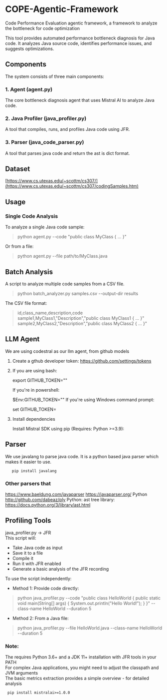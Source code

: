 # COPE-Agentic-Framework
Code Performance Evaluation agentic framework, a framework to analyze the bottleneck for code optimization

This tool provides automated performance bottleneck diagnosis for Java code. It analyzes Java source code, identifies performance issues, and suggests optimizations.

## Components
The system consists of three main components:

### 1. Agent (agent.py)
The core bottleneck diagnosis agent that uses Mistral AI to analyze Java code.
### 2. Java Profiler (java_profiler.py)
A tool that compiles, runs, and profiles Java code using JFR.
### 3. Parser (java_code_parser.py)
A tool that parses java code and return the ast is dict format.

## Dataset
[https://www.cs.utexas.edu/~scottm/cs307/](https://www.cs.utexas.edu/~scottm/cs307/codingSamples.htm)

## Usage
### Single Code Analysis
To analyze a single Java code sample:
> python agent.py --code "public class MyClass { ... }"

Or from a file:
> python agent.py --file path/to/MyClass.java
 
## Batch Analysis
A script to analyze multiple code samples from a CSV file.
> python batch_analyzer.py samples.csv --output-dir results
 
The CSV file format:
> id,class_name,description,code
sample1,MyClass1,"Description","public class MyClass1 { ... }"
sample2,MyClass2,"Description","public class MyClass2 { ... }"

## LLM Agent
We are using codestral as our llm agent, from github models
1. Create a gthub developer token: https://github.com/settings/tokens
2. If you are using bash: 

    export GITHUB_TOKEN="<your-github-token-goes-here>"
    
    If you're in powershell:

    $Env:GITHUB_TOKEN="<your-github-token-goes-here>"
    If you're using Windows command prompt:
    
    set GITHUB_TOKEN=<your-github-token-goes-here>

3. Install dependencies

   Install Mistral SDK using pip (Requires: Python >=3.9):

 ## Parser

We use javalang to parse java code. It is a python based java parser which makes it easier to use.

       pip install javalang
       
### Other parsers that 
https://www.baeldung.com/javaparser
https://javaparser.org/
Python http://github.com/dabeaz/ply
Python: ast tree library: https://docs.python.org/3/library/ast.html
 

## Profiling Tools 
java_profiler.py -> JFR \
This script will:
- Take Java code as input
- Save it to a file
- Compile it
- Run it with JFR enabled
- Generate a basic analysis of the JFR recording

To use the script independently:
* Method 1: Provide code directly:
> python java_profiler.py --code "public class HelloWorld { public static void main(String[] args) { System.out.println(\"Hello World!\"); } }" --class-name HelloWorld --duration 5
* Method 2: From a Java file:
> python java_profiler.py --file HelloWorld.java --class-name HelloWorld --duration 5

### Note:
The requires Python 3.6+ and a JDK 11+ installation with JFR tools in your PATH \
For complex Java applications, you might need to adjust the classpath and JVM arguments \
The basic metrics extraction provides a simple overview - for detailed analysis

     pip install mistralai>=1.0.0
